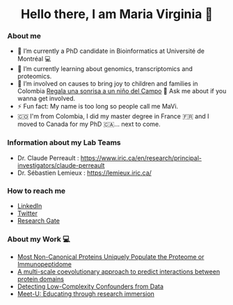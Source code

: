 <h1 align="center">Hello there, I am Maria Virginia 👋</h1>

### About me

- 🔭 I’m currently a PhD candidate in Bioinformatics at Université de Montréal 💻
- 🌱 I’m currently learning about genomics, transcriptomics and proteomics. 
- 👯 I’m involved on causes to bring joy to children and families in Colombia <a href='https://www.facebook.com/groups/372788092798576'>Regala una sonrisa a un niño del Campo</a> 💬 Ask me about if you wanna get involved.
- ⚡ Fun fact: My name is too long so people call me MaVi.
- 🇨🇴 I'm from Colombia, I did my master degree in France 🇫🇷 and I moved to Canada for my PhD 🇨🇦... next to come.

### Information about my Lab Teams

- Dr. Claude Perreault : https://www.iric.ca/en/research/principal-investigators/claude-perreault
- Dr. Sébastien Lemieux : https://lemieux.iric.ca/

### How to reach me

- <a href='https://www.linkedin.com/in/maria-virginia-ruiz-cuevas/'>LinkedIn</a>
- <a href='https://twitter.com/MariaVPetite'>Twitter</a>
- <a href='https://www.researchgate.net/profile/Maria_Ruiz_Cuevas'>Research Gate</a> 

### About my Work 💻

- <a href='https://pubmed.ncbi.nlm.nih.gov/33691108/'>Most Non-Canonical Proteins Uniquely Populate the Proteome or Immunopeptidome</a>
- <a href='https://journals.plos.org/ploscompbiol/article?id=10.1371/journal.pcbi.1006891'>A multi-scale coevolutionary approach to predict interactions between protein domains</a>
- <a href='https://hal.archives-ouvertes.fr/hal-01858403/'>Detecting Low-Complexity Confounders from Data</a>
- <a href='https://journals.plos.org/ploscompbiol/article?id=10.1371/journal.pcbi.1005992'>Meet-U: Educating through research immersion</a>



<!--
**VirginieR/VirginieR** is a ✨ _special_ ✨ repository because its `README.md` (this file) appears on your GitHub profile.

### About me

- 🔭 I’m currently working on ...
- 🌱 I’m currently learning ...
- 👯 I’m looking to collaborate on ...
- 🤔 I’m looking for help with ...
- 💬 Ask me about ...
- 📫 How to reach me: ...
- 😄 Pronouns: ...
- ⚡ Fun fact: ...
-->
